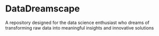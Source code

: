 # DataDreamscape
A repository designed for the data science enthusiast who dreams of transforming raw data into meaningful insights and innovative solutions 
